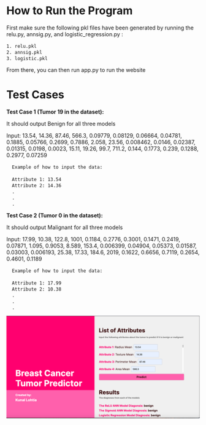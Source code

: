 # How to Run the Program

First make sure the following pkl files have been generated by running the relu.py, annsig.py, and logistic_regression.py :
```
1. relu.pkl
2. annsig.pkl
3. logistic.pkl
```

From there, you can then run app.py to run the website

# Test Cases

**Test Case 1 (Tumor 19 in the dataset):** 

It should output Benign for all three models

Input: 13.54, 14.36, 87.46, 566.3, 0.09779, 0.08129, 0.06664, 0.04781, 0.1885, 0.05766, 0.2699, 0.7886, 2.058, 23.56, 0.008462, 0.0146, 0.02387, 0.01315, 0.0198, 0.0023, 15.11, 19.26, 99.7, 711.2, 0.144, 0.1773, 0.239, 0.1288, 0.2977, 0.07259

```
  Example of how to input the data:
  
  Attribute 1: 13.54 
  Attribute 2: 14.36
  .
  .
  .
```


**Test Case 2 (Tumor 0 in the dataset):**

It should output Malignant for all three models

Input: 17.99, 10.38, 122.8, 1001, 0.1184, 0.2776, 0.3001, 0.1471, 0.2419, 0.07871, 1.095, 0.9053, 8.589, 153.4, 0.006399, 0.04904, 0.05373, 0.01587, 0.03003, 0.006193, 25.38, 17.33, 184.6, 2019, 0.1622, 0.6656, 0.7119, 0.2654, 0.4601, 0.1189

```
  Example of how to input the data:
  
  Attribute 1: 17.99 
  Attribute 2: 10.38
  .
  .
  .
```

![example image](example.png)
